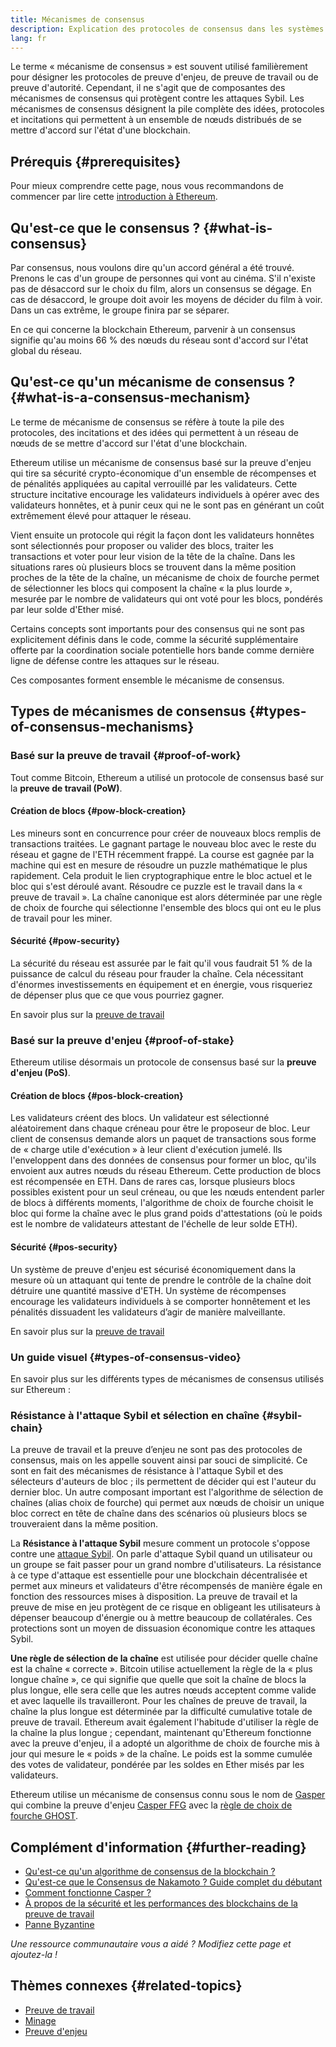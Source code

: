 ```yaml
---
title: Mécanismes de consensus
description: Explication des protocoles de consensus dans les systèmes distribués et du rôle qu'ils jouent dans Ethereum.
lang: fr
---
```


Le terme « mécanisme de consensus » est souvent utilisé familièrement pour désigner les protocoles de preuve d'enjeu, de preuve de travail ou de preuve d'autorité. Cependant, il ne s'agit que de composantes des mécanismes de consensus qui protègent contre les attaques Sybil. Les mécanismes de consensus désignent la pile complète des idées, protocoles et incitations qui permettent à un ensemble de nœuds distribués de se mettre d'accord sur l'état d'une blockchain.

## Prérequis {#prerequisites}

Pour mieux comprendre cette page, nous vous recommandons de commencer par lire cette [introduction à Ethereum](/developers/docs/intro-to-ethereum/).

## Qu'est-ce que le consensus ? {#what-is-consensus}

Par consensus, nous voulons dire qu'un accord général a été trouvé. Prenons le cas d'un groupe de personnes qui vont au cinéma. S'il n'existe pas de désaccord sur le choix du film, alors un consensus se dégage. En cas de désaccord, le groupe doit avoir les moyens de décider du film à voir. Dans un cas extrême, le groupe finira par se séparer.

En ce qui concerne la blockchain Ethereum, parvenir à un consensus signifie qu'au moins 66 % des nœuds du réseau sont d'accord sur l'état global du réseau.

## Qu'est-ce qu'un mécanisme de consensus ? {#what-is-a-consensus-mechanism}

Le terme de mécanisme de consensus se réfère à toute la pile des protocoles, des incitations et des idées qui permettent à un réseau de nœuds de se mettre d'accord sur l'état d'une blockchain.

Ethereum utilise un mécanisme de consensus basé sur la preuve d'enjeu qui tire sa sécurité crypto-économique d'un ensemble de récompenses et de pénalités appliquées au capital verrouillé par les validateurs. Cette structure incitative encourage les validateurs individuels à opérer avec des validateurs honnêtes, et à punir ceux qui ne le sont pas en générant un coût extrêmement élevé pour attaquer le réseau.

Vient ensuite un protocole qui régit la façon dont les validateurs honnêtes sont sélectionnés pour proposer ou valider des blocs, traiter les transactions et voter pour leur vision de la tête de la chaîne. Dans les situations rares où plusieurs blocs se trouvent dans la même position proches de la tête de la chaîne, un mécanisme de choix de fourche permet de sélectionner les blocs qui composent la chaîne « la plus lourde », mesurée par le nombre de validateurs qui ont voté pour les blocs, pondérés par leur solde d'Ether misé.

Certains concepts sont importants pour des consensus qui ne sont pas explicitement définis dans le code, comme la sécurité supplémentaire offerte par la coordination sociale potentielle hors bande comme dernière ligne de défense contre les attaques sur le réseau.

Ces composantes forment ensemble le mécanisme de consensus.

## Types de mécanismes de consensus {#types-of-consensus-mechanisms}

### Basé sur la preuve de travail {#proof-of-work}

Tout comme Bitcoin, Ethereum a utilisé un protocole de consensus basé sur la **preuve de travail (PoW)**.

#### Création de blocs {#pow-block-creation}

Les mineurs sont en concurrence pour créer de nouveaux blocs remplis de transactions traitées. Le gagnant partage le nouveau bloc avec le reste du réseau et gagne de l'ETH récemment frappé. La course est gagnée par la machine qui est en mesure de résoudre un puzzle mathématique le plus rapidement. Cela produit le lien cryptographique entre le bloc actuel et le bloc qui s'est déroulé avant. Résoudre ce puzzle est le travail dans la « preuve de travail ». La chaîne canonique est alors déterminée par une règle de choix de fourche qui sélectionne l'ensemble des blocs qui ont eu le plus de travail pour les miner.

#### Sécurité {#pow-security}

La sécurité du réseau est assurée par le fait qu'il vous faudrait 51 % de la puissance de calcul du réseau pour frauder la chaîne. Cela nécessitant d'énormes investissements en équipement et en énergie, vous risqueriez de dépenser plus que ce que vous pourriez gagner.

En savoir plus sur la [preuve de travail](/developers/docs/consensus-mechanisms/pow/)

### Basé sur la preuve d'enjeu {#proof-of-stake}

Ethereum utilise désormais un protocole de consensus basé sur la **preuve d'enjeu (PoS)**.

#### Création de blocs {#pos-block-creation}

Les validateurs créent des blocs. Un validateur est sélectionné aléatoirement dans chaque créneau pour être le proposeur de bloc. Leur client de consensus demande alors un paquet de transactions sous forme de « charge utile d'exécution » à leur client d'exécution jumelé. Ils l'enveloppent dans des données de consensus pour former un bloc, qu'ils envoient aux autres nœuds du réseau Ethereum. Cette production de blocs est récompensée en ETH. Dans de rares cas, lorsque plusieurs blocs possibles existent pour un seul créneau, ou que les nœuds entendent parler de blocs à différents moments, l'algorithme de choix de fourche choisit le bloc qui forme la chaîne avec le plus grand poids d'attestations (où le poids est le nombre de validateurs attestant de l'échelle de leur solde ETH).

#### Sécurité {#pos-security}

Un système de preuve d'enjeu est sécurisé économiquement dans la mesure où un attaquant qui tente de prendre le contrôle de la chaîne doit détruire une quantité massive d'ETH. Un système de récompenses encourage les validateurs individuels à se comporter honnêtement et les pénalités dissuadent les validateurs d’agir de manière malveillante.

En savoir plus sur la [preuve de travail](/developers/docs/consensus-mechanisms/pos/)

### Un guide visuel {#types-of-consensus-video}

En savoir plus sur les différents types de mécanismes de consensus utilisés sur Ethereum :

<YouTube id="ojxfbN78WFQ" />

### Résistance à l'attaque Sybil et sélection en chaîne {#sybil-chain}

La preuve de travail et la preuve d’enjeu ne sont pas des protocoles de consensus, mais on les appelle souvent ainsi par souci de simplicité. Ce sont en fait des mécanismes de résistance à l'attaque Sybil et des sélecteurs d'auteurs de bloc ; ils permettent de décider qui est l'auteur du dernier bloc. Un autre composant important est l'algorithme de sélection de chaînes (alias choix de fourche) qui permet aux nœuds de choisir un unique bloc correct en tête de chaîne dans des scénarios où plusieurs blocs se trouveraient dans la même position.

La **Résistance à l'attaque Sybil** mesure comment un protocole s'oppose contre une [attaque Sybil](https://wikipedia.org/wiki/Sybil_attack). On parle d'attaque Sybil quand un utilisateur ou un groupe se fait passer pour un grand nombre d'utilisateurs. La résistance à ce type d'attaque est essentielle pour une blockchain décentralisée et permet aux mineurs et validateurs d'être récompensés de manière égale en fonction des ressources mises à disposition. La preuve de travail et la preuve de mise en jeu protègent de ce risque en obligeant les utilisateurs à dépenser beaucoup d'énergie ou à mettre beaucoup de collatérales. Ces protections sont un moyen de dissuasion économique contre les attaques Sybil.

**Une règle de sélection de la chaîne** est utilisée pour décider quelle chaîne est la chaîne « correcte ». Bitcoin utilise actuellement la règle de la « plus longue chaîne », ce qui signifie que quelle que soit la chaîne de blocs la plus longue, elle sera celle que les autres nœuds acceptent comme valide et avec laquelle ils travailleront. Pour les chaînes de preuve de travail, la chaîne la plus longue est déterminée par la difficulté cumulative totale de preuve de travail. Ethereum avait également l'habitude d'utiliser la règle de la chaîne la plus longue ; cependant, maintenant qu'Ethereum fonctionne avec la preuve d'enjeu, il a adopté un algorithme de choix de fourche mis à jour qui mesure le « poids » de la chaîne. Le poids est la somme cumulée des votes de validateur, pondérée par les soldes en Ether misés par les validateurs.

Ethereum utilise un mécanisme de consensus connu sous le nom de [Gasper](/developers/docs/consensus-mechanisms/pos/gasper/) qui combine la preuve d'enjeu [Casper FFG](https://arxiv.org/abs/1710.09437) avec la [règle de choix de fourche GHOST](https://arxiv.org/abs/2003.03052).

## Complément d'information {#further-reading}

- [Qu'est-ce qu'un algorithme de consensus de la blockchain ?](https://academy.binance.com/en/articles/what-is-a-blockchain-consensus-algorithm)
- [Qu'est-ce que le Consensus de Nakamoto ? Guide complet du débutant](https://blockonomi.com/nakamoto-consensus/)
- [Comment fonctionne Casper ?](https://medium.com/unitychain/intro-to-casper-ffg-9ed944d98b2d)
- [À propos de la sécurité et les performances des blockchains de la preuve de travail](https://eprint.iacr.org/2016/555.pdf)
- [Panne Byzantine](https://en.wikipedia.org/wiki/Byzantine_fault)

_Une ressource communautaire vous a aidé ? Modifiez cette page et ajoutez-la !_

## Thèmes connexes {#related-topics}

- [Preuve de travail](/developers/docs/consensus-mechanisms/pow/)
- [Minage](/developers/docs/consensus-mechanisms/pow/mining/)
- [Preuve d'enjeu](/developers/docs/consensus-mechanisms/pos/)
